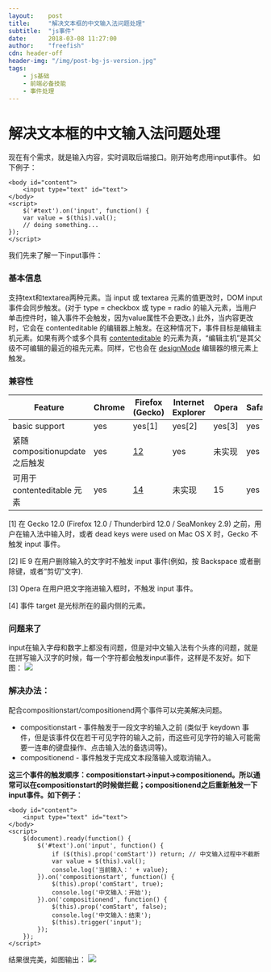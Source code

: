 ```yaml
---
layout:    post
title:     "解决文本框的中文输入法问题处理"
subtitle:  "js事件"
date:      2018-03-08 11:27:00
author:    "freefish"
cdn: header-off
header-img: "/img/post-bg-js-version.jpg"
tags:
    - js基础
    - 前端必备技能
    - 事件处理
---
```

# 解决文本框的中文输入法问题处理

现在有个需求，就是输入内容，实时调取后端接口。刚开始考虑用input事件。
如下例子：
```
<body id="content">
    <input type="text" id="text">
</body>
<script>
    $('#text').on('input', function() {
    var value = $(this).val();
    // doing something...
});
</script>
```

我们先来了解一下input事件：

### 基本信息 
支持text和textarea两种元素。当 input 或 textarea 元素的值更改时，DOM input 事件会同步触发。(对于 type = checkbox 或 type = radio 的输入元素，当用户单击控件时，输入事件不会触发，因为value属性不会更改。) 此外，当内容更改时，它会在 contenteditable 的编辑器上触发。在这种情况下，事件目标是编辑主机元素。如果有两个或多个具有 [contenteditable](https://developer.mozilla.org/en-US/docs/Web/API/HTMLElement/contentEditable) 的元素为真，“编辑主机”是其父级不可编辑的最近的祖先元素。同样，它也会在  [designMode](https://developer.mozilla.org/en-US/docs/Web/API/Document/designMode) 编辑器的根元素上触发。

### 兼容性

Feature | Chrome | Firefox (Gecko) | Internet Explorer | Opera | 	Safari
---|---|---|---|---|---
basic support | yes | yes[1] | yes[2] | yes[3] | yes 
紧随 compositionupdate 之后触发 | yes | [12](https://developer.mozilla.org/en-US/Firefox/Releases/12) | yes | 未实现 | yes
可用于 contenteditable 元素 | yes | [14](https://developer.mozilla.org/en-US/Firefox/Releases/14) | 未实现 | 15 | yes


[1] 在 Gecko 12.0 (Firefox 12.0 / Thunderbird 12.0 / SeaMonkey 2.9) 之前，用户在输入法中输入时，或者 dead keys were used on Mac OS X 时，Gecko 不触发 input 事件。

[2] IE 9 在用户删除输入的文字时不触发 input 事件(例如，按 Backspace 或者删除键，或者“剪切”文字).

[3] Opera 在用户把文字拖进输入框时，不触发 input 事件。

[4] 事件 target 是光标所在的最内侧的元素。

### 问题来了
input在输入字母和数字上都没有问题，但是对中文输入法有个头疼的问题，就是在拼写输入汉字的时候，每一个字符都会触发input事件，这样是不友好。如下图：
<img src="../../../../img/post_img/input.png" />

### 解决办法：
配合compositionstart/compositionend两个事件可以完美解决问题。
- compositionstart - 事件触发于一段文字的输入之前 (类似于 keydown 事件，但是该事件仅在若干可见字符的输入之前，而这些可见字符的输入可能需要一连串的键盘操作、点击输入法的备选词等)。
- compositionend - 事件触发于完成文本段落输入或取消输入。

**这三个事件的触发顺序：compositionstart->input->compositionend。所以通常可以在compositionstart的时候做拦截；compositionend之后重新触发一下input事件。如下例子：**

```
<body id="content">
    <input type="text" id="text">
</body>
<script>
    $(document).ready(function() {
        $('#text').on('input', function() {
            if ($(this).prop('comStart')) return; // 中文输入过程中不截断
            var value = $(this).val();
            console.log('当前输入：' + value);
        }).on('compositionstart', function() {
            $(this).prop('comStart', true);
            console.log('中文输入：开始');
        }).on('compositionend', function() {
            $(this).prop('comStart', false);
            console.log('中文输入：结束');
            $(this).trigger('input');
        });
    });
</script>
```
结果很完美，如图输出：
<img src="../../../../img/post_img/input1.png"/>